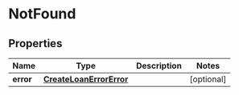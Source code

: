 

# NotFound


## Properties

Name | Type | Description | Notes
------------ | ------------- | ------------- | -------------
**error** | [**CreateLoanErrorError**](CreateLoanErrorError.md) |  |  [optional]



